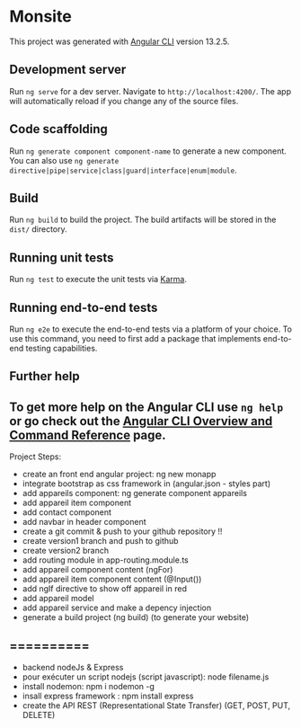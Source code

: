# Monsite

This project was generated with [Angular CLI](https://github.com/angular/angular-cli) version 13.2.5.

## Development server

Run `ng serve` for a dev server. Navigate to `http://localhost:4200/`. The app will automatically reload if you change any of the source files.

## Code scaffolding

Run `ng generate component component-name` to generate a new component. You can also use `ng generate directive|pipe|service|class|guard|interface|enum|module`.

## Build

Run `ng build` to build the project. The build artifacts will be stored in the `dist/` directory.

## Running unit tests

Run `ng test` to execute the unit tests via [Karma](https://karma-runner.github.io).

## Running end-to-end tests

Run `ng e2e` to execute the end-to-end tests via a platform of your choice. To use this command, you need to first add a package that implements end-to-end testing capabilities.

## Further help

To get more help on the Angular CLI use `ng help` or go check out the [Angular CLI Overview and Command Reference](https://angular.io/cli) page.
----------------------------

Project Steps:
- create an front end angular project: ng new monapp
- integrate bootstrap as css framework in (angular.json - styles part)
- add appareils component: ng generate component appareils
- add appareil item component
- add contact component
- add navbar in header component
- create a git commit & push to your github repository !! 
- create version1 branch and push to github
- create version2 branch
- add routing module in app-routing.module.ts
- add appareil component content (ngFor)
- add appareil item component content (@Input())
- add ngIf directive to show off appareil in red
- add appareil model
- add appareil service and make a depency injection
- generate a build project (ng build) (to generate your website)

==========
----------
- backend nodeJs & Express
- pour exécuter un script nodejs (script javascript): node filename.js
- install nodemon: npm i nodemon -g
- insall express framework : npm install express
- create the API REST (Representational State Transfer) (GET, POST, PUT, DELETE)